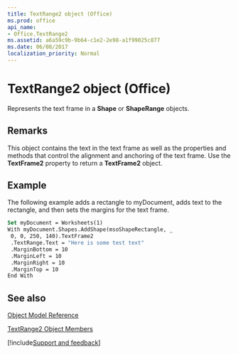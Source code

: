 ```yaml
---
title: TextRange2 object (Office)
ms.prod: office
api_name:
- Office.TextRange2
ms.assetid: a6a59c9b-9b64-c1e2-2e98-a1f99025c877
ms.date: 06/08/2017
localization_priority: Normal
---
```



# TextRange2 object (Office)

Represents the text frame in a  **Shape** or **ShapeRange** objects.


## Remarks

This object contains the text in the text frame as well as the properties and methods that control the alignment and anchoring of the text frame. Use the  **TextFrame2** property to return a **TextFrame2** object.


## Example

The following example adds a rectangle to myDocument, adds text to the rectangle, and then sets the margins for the text frame. 


```vb
Set myDocument = Worksheets(1) 
With myDocument.Shapes.AddShape(msoShapeRectangle, _ 
 0, 0, 250, 140).TextFrame2 
 .TextRange.Text = "Here is some test text" 
 .MarginBottom = 10 
 .MarginLeft = 10 
 .MarginRight = 10 
 .MarginTop = 10 
End With 

```


## See also


[Object Model Reference](./overview/Library-Reference/reference-object-library-reference-for-office.md)

[TextRange2 Object Members](./overview/Library-Reference/textrange2-members-office.md)

[!include[Support and feedback](~/includes/feedback-boilerplate.md)]